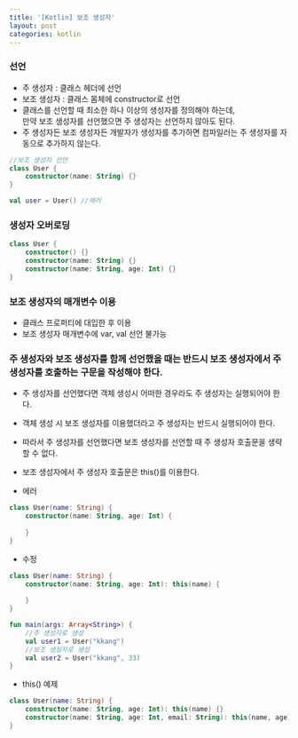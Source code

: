 ```yaml
---
title: '[Kotlin] 보조 생성자'
layout: post
categories: kotlin
---
```


### 선언
> 
- 주 생성자 : 클래스 헤더에 선언
- 보조 생성자 : 클래스 몸체에 constructor로 선언
- 클래스를 선언할 때 최소한 하나 이상의 생성자를 정의해야 하는데,  
만약 보조 생성자를 선언했으면 주 생성자는 선언하지 않아도 된다.
- 주 생성자든 보조 생성자든 개발자가 생성자를 추가하면 컴파일러는 주 생성자를 자동으로 추가하지 않는다.

```kotlin
//보조 생성자 선언
class User {
    constructor(name: String) {}
}

val user = User() //에러
```

### 생성자 오버로딩
```kotlin
class User {
    constructor() {}
    constructor(name: String) {}
    constructor(name: String, age: Int) {}
}
```

### 보조 생성자의 매개변수 이용
 - 클래스 프로퍼티에 대입한 후 이용
 - 보조 생성자 매개변수에 var, val 선언 불가능
 
### 주 생성자와 보조 생성자를 함께 선언했을 때는 반드시 보조 생성자에서 주 생성자를 호출하는 구문을 작성해야 한다.
- 주 생성자를 선언했다면 객체 생성시 어떠한 경우라도 주 생성자는 실행되어야 한다.
- 객체 생성 시 보조 생성자를 이용했더라고 주 생성자는 반드시 실행되어야 한다.
- 따라서 주 생성자를 선언했다면 보조 생성자를 선언할 때 주 생성자 호출문을 생략할 수 없다.

- 보조 생성자에서 주 생성자 호출문은 this()를 이용한다.

- 에러

```kotlin
class User(name: String) {
    constructor(name: String, age: Int) {
    
    }
}
```
- 수정
```kotlin
class User(name: String) {
    constructor(name: String, age: Int): this(name) {
    
    }
}

fun main(args: Array<String>) {
    //주 생성자로 생성
    val user1 = User("kkang")
    //보조 생성자로 생성
    val user2 = User("kkang", 33)
}
```

- this() 예제

```kotlin
class User(name: String) {
    constructor(name: String, age: Int): this(name) {}
    constructor(name: String, age: Int, email: String): this(name, age) {}
}
```